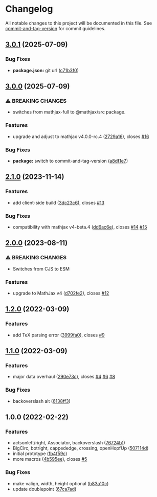 # Changelog

All notable changes to this project will be documented in this file. See [commit-and-tag-version](https://github.com/absolute-version/commit-and-tag-version) for commit guidelines.

## [3.0.1](https://github.com/AmerMathSoc/mathjax-dbnsymb/compare/v3.0.0...v3.0.1) (2025-07-09)


### Bug Fixes

* **package.json:** git url ([c71b3f0](https://github.com/AmerMathSoc/mathjax-dbnsymb/commit/c71b3f0c56600d5874918bbc5bdbed8f86f1b1df))

## [3.0.0](https://github.com/AmerMathSoc/mathjax-dbnsymb/compare/v2.1.0...v3.0.0) (2025-07-09)


### ⚠ BREAKING CHANGES

* switches from mathjax-full to @mathjax/src package.

### Features

* upgrade and adjust to mathjax v4.0.0-rc.4 ([2729a16](https://github.com/AmerMathSoc/mathjax-dbnsymb/commit/2729a1649fedb8bfefd2403f3da3f16c61f6164d)), closes [#16](https://github.com/AmerMathSoc/mathjax-dbnsymb/issues/16)


### Bug Fixes

* **package:** switch to commit-and-tag-version ([a8df1e7](https://github.com/AmerMathSoc/mathjax-dbnsymb/commit/a8df1e71083e0a6dd048f8f89c0a082563fde33f))

## [2.1.0](https://github.com/AmerMathSoc/mathjax-dbnsymb/compare/v2.0.0...v2.1.0) (2023-11-14)


### Features

* add client-side build ([3dc23c6](https://github.com/AmerMathSoc/mathjax-dbnsymb/commit/3dc23c68de9b45f75c91805ee45d5f70675bd9a8)), closes [#13](https://github.com/AmerMathSoc/mathjax-dbnsymb/issues/13)


### Bug Fixes

* compatibility with mathjax v4-beta.4 ([dd6ac6e](https://github.com/AmerMathSoc/mathjax-dbnsymb/commit/dd6ac6ea47de6621a8e6e969f99d3563ee2ccd9e)), closes [#14](https://github.com/AmerMathSoc/mathjax-dbnsymb/issues/14) [#15](https://github.com/AmerMathSoc/mathjax-dbnsymb/issues/15)

## [2.0.0](https://github.com/AmerMathSoc/mathjax-dbnsymb/compare/v1.2.0...v2.0.0) (2023-08-11)


### ⚠ BREAKING CHANGES

* Switches from CJS to ESM

### Features

* upgrade to MathJax v4 ([d702fe2](https://github.com/AmerMathSoc/mathjax-dbnsymb/commit/d702fe2324bd2ebe53719c57e8f955872962c81c)), closes [#12](https://github.com/AmerMathSoc/mathjax-dbnsymb/issues/12)

## [1.2.0](https://github.com/AmerMathSoc/mathjax-dbnsymb/compare/v1.1.0...v1.2.0) (2022-03-09)


### Features

* add TeX parsing error ([3999fa0](https://github.com/AmerMathSoc/mathjax-dbnsymb/commit/3999fa04a3c515a480ef0cd987a1b5de1188c4ec)), closes [#9](https://github.com/AmerMathSoc/mathjax-dbnsymb/issues/9)

## [1.1.0](https://github.com/AmerMathSoc/mathjax-dbnsymb/compare/v1.0.0...v1.1.0) (2022-03-09)


### Features

* major data overhaul ([290e73c](https://github.com/AmerMathSoc/mathjax-dbnsymb/commit/290e73c1599b1201c17f0c3c889babace3427f4a)), closes [#4](https://github.com/AmerMathSoc/mathjax-dbnsymb/issues/4) [#6](https://github.com/AmerMathSoc/mathjax-dbnsymb/issues/6) [#8](https://github.com/AmerMathSoc/mathjax-dbnsymb/issues/8)


### Bug Fixes

* backoverslash alt ([6138ff3](https://github.com/AmerMathSoc/mathjax-dbnsymb/commit/6138ff31d7b0d2ac6a11457e4eab1f5d13cdb882))

## 1.0.0 (2022-02-22)


### Features

*  actsonleft/right, Associator, backoverslash ([76724b1](https://github.com/AmerMathSoc/mathjax-dbnsymb/commit/76724b18feea3b1632453e6e5ce7e88cec201a44))
* BigCirc, botright, cappededge, crossing, openHopfUp ([507114d](https://github.com/AmerMathSoc/mathjax-dbnsymb/commit/507114deb9f6baa74be3854313e305010817a27a))
* initial prototype ([fb4f59c](https://github.com/AmerMathSoc/mathjax-dbnsymb/commit/fb4f59c995a469ddd316a5ca6d4a62b8ee1e1f9f))
* more macros ([4b595ee](https://github.com/AmerMathSoc/mathjax-dbnsymb/commit/4b595ee11ca8d88a65ed115ada2e891d5fec6e81)), closes [#5](https://github.com/AmerMathSoc/mathjax-dbnsymb/issues/5)


### Bug Fixes

* make valign, width, height optional ([b83a10c](https://github.com/AmerMathSoc/mathjax-dbnsymb/commit/b83a10ccc02a1d2069600759dae3f28319bf841f))
* update doublepoint ([67ca7ad](https://github.com/AmerMathSoc/mathjax-dbnsymb/commit/67ca7ad81745782c7ce58628e57c36ba778b1049))

